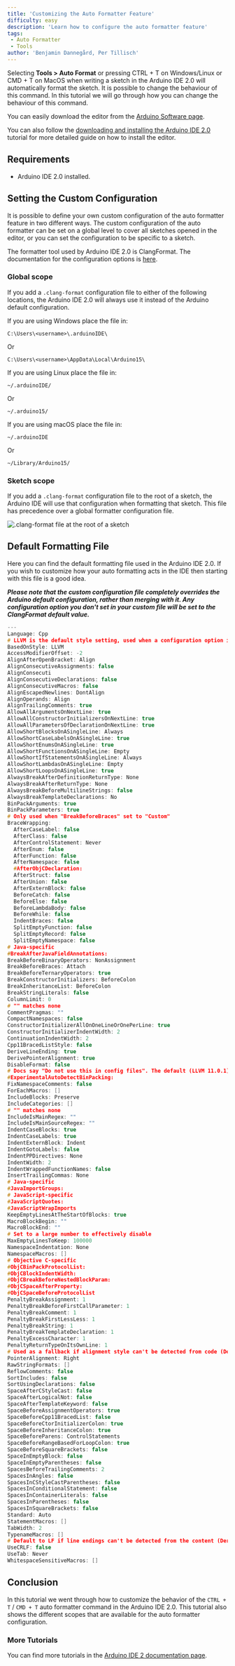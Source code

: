 ```yaml
---
title: 'Customizing the Auto Formatter Feature'
difficulty: easy
description: 'Learn how to configure the auto formatter feature'
tags:
 - Auto Formatter
 - Tools
author: 'Benjamin Dannegård, Per Tillisch'
---
```


Selecting **Tools > Auto Format** or pressing CTRL + T on Windows/Linux or CMD + T on MacOS when writing a sketch in the Arduino IDE 2.0 will automatically format the sketch. It is possible to change the behaviour of this command. In this tutorial we will go through how you can change the behaviour of this command. 

You can easily download the editor from the [Arduino Software page](https://www.arduino.cc/en/software#experimental-software). 

You can also follow the [downloading and installing the Arduino IDE 2.0](/en/Tutorial/getting-started-with-ide-v2/ide-v2-downloading-and-installing) tutorial for more detailed guide on how to install the editor.

## Requirements

- Arduino IDE 2.0 installed. 

## Setting the Custom Configuration

It is possible to define your own custom configuration of the auto formatter feature in two different ways. The custom configuration of the auto formatter can be set on a global level to cover all sketches opened in the editor, or you can set the configuration to be specific to a sketch.

The formatter tool used by Arduino IDE 2.0 is ClangFormat. The documentation for the configuration options is [here](https://clang.llvm.org/docs/ClangFormatStyleOptions.html).

### Global scope
If you add a `.clang-format` configuration file to either of the following locations, the Arduino IDE 2.0 will always use it instead of the Arduino default configuration.

If you are using Windows place the file in:
```
C:\Users\<username>\.arduinoIDE\
```
Or
```
C:\Users\<username>\AppData\Local\Arduino15\
```

If you are using Linux place the file in:
```
~/.arduinoIDE/
```
Or
```
~/.arduino15/
```

If you are using macOS place the file in:
```
~/.arduinoIDE
```
Or
```
~/Library/Arduino15/
```

### Sketch scope
If you add a `.clang-format` configuration file to the root of a sketch, the Arduino IDE will use that configuration when formatting that sketch. This file has precedence over a global formatter configuration file.

![.clang-format file at the root of a sketch](assets/format-file-at-root.png)

## Default Formatting File

Here you can find the default formatting file used in the Arduino IDE 2.0. If you wish to customize how your auto formatting acts in the IDE then starting with this file is a good idea.

***Please note that the custom configuration file completely overrides the Arduino default configuration, rather than merging with it. Any configuration option you don't set in your custom file will be set to the ClangFormat default value.***

```cpp
---
Language: Cpp
# LLVM is the default style setting, used when a configuration option is not set here
BasedOnStyle: LLVM
AccessModifierOffset: -2
AlignAfterOpenBracket: Align
AlignConsecutiveAssignments: false
AlignConsecuti
AlignConsecutiveDeclarations: false
AlignConsecutiveMacros: false
AlignEscapedNewlines: DontAlign
AlignOperands: Align
AlignTrailingComments: true
AllowAllArgumentsOnNextLine: true
AllowAllConstructorInitializersOnNextLine: true
AllowAllParametersOfDeclarationOnNextLine: true
AllowShortBlocksOnASingleLine: Always
AllowShortCaseLabelsOnASingleLine: true
AllowShortEnumsOnASingleLine: true
AllowShortFunctionsOnASingleLine: Empty
AllowShortIfStatementsOnASingleLine: Always
AllowShortLambdasOnASingleLine: Empty
AllowShortLoopsOnASingleLine: true
AlwaysBreakAfterDefinitionReturnType: None
AlwaysBreakAfterReturnType: None
AlwaysBreakBeforeMultilineStrings: false
AlwaysBreakTemplateDeclarations: No
BinPackArguments: true
BinPackParameters: true
# Only used when "BreakBeforeBraces" set to "Custom"
BraceWrapping:
  AfterCaseLabel: false
  AfterClass: false
  AfterControlStatement: Never
  AfterEnum: false
  AfterFunction: false
  AfterNamespace: false
  #AfterObjCDeclaration:
  AfterStruct: false
  AfterUnion: false
  AfterExternBlock: false
  BeforeCatch: false
  BeforeElse: false
  BeforeLambdaBody: false
  BeforeWhile: false
  IndentBraces: false
  SplitEmptyFunction: false
  SplitEmptyRecord: false
  SplitEmptyNamespace: false
# Java-specific
#BreakAfterJavaFieldAnnotations:
BreakBeforeBinaryOperators: NonAssignment
BreakBeforeBraces: Attach
BreakBeforeTernaryOperators: true
BreakConstructorInitializers: BeforeColon
BreakInheritanceList: BeforeColon
BreakStringLiterals: false
ColumnLimit: 0
# "" matches none
CommentPragmas: ""
CompactNamespaces: false
ConstructorInitializerAllOnOneLineOrOnePerLine: true
ConstructorInitializerIndentWidth: 2
ContinuationIndentWidth: 2
Cpp11BracedListStyle: false
DeriveLineEnding: true
DerivePointerAlignment: true
DisableFormat: false
# Docs say "Do not use this in config files". The default (LLVM 11.0.1) is "false".
#ExperimentalAutoDetectBinPacking:
FixNamespaceComments: false
ForEachMacros: []
IncludeBlocks: Preserve
IncludeCategories: []
# "" matches none
IncludeIsMainRegex: ""
IncludeIsMainSourceRegex: ""
IndentCaseBlocks: true
IndentCaseLabels: true
IndentExternBlock: Indent
IndentGotoLabels: false
IndentPPDirectives: None
IndentWidth: 2
IndentWrappedFunctionNames: false
InsertTrailingCommas: None
# Java-specific
#JavaImportGroups:
# JavaScript-specific
#JavaScriptQuotes:
#JavaScriptWrapImports
KeepEmptyLinesAtTheStartOfBlocks: true
MacroBlockBegin: ""
MacroBlockEnd: ""
# Set to a large number to effectively disable
MaxEmptyLinesToKeep: 100000
NamespaceIndentation: None
NamespaceMacros: []
# Objective C-specific
#ObjCBinPackProtocolList:
#ObjCBlockIndentWidth:
#ObjCBreakBeforeNestedBlockParam:
#ObjCSpaceAfterProperty:
#ObjCSpaceBeforeProtocolList
PenaltyBreakAssignment: 1
PenaltyBreakBeforeFirstCallParameter: 1
PenaltyBreakComment: 1
PenaltyBreakFirstLessLess: 1
PenaltyBreakString: 1
PenaltyBreakTemplateDeclaration: 1
PenaltyExcessCharacter: 1
PenaltyReturnTypeOnItsOwnLine: 1
# Used as a fallback if alignment style can't be detected from code (DerivePointerAlignment: true)
PointerAlignment: Right
RawStringFormats: []
ReflowComments: false
SortIncludes: false
SortUsingDeclarations: false
SpaceAfterCStyleCast: false
SpaceAfterLogicalNot: false
SpaceAfterTemplateKeyword: false
SpaceBeforeAssignmentOperators: true
SpaceBeforeCpp11BracedList: false
SpaceBeforeCtorInitializerColon: true
SpaceBeforeInheritanceColon: true
SpaceBeforeParens: ControlStatements
SpaceBeforeRangeBasedForLoopColon: true
SpaceBeforeSquareBrackets: false
SpaceInEmptyBlock: false
SpaceInEmptyParentheses: false
SpacesBeforeTrailingComments: 2
SpacesInAngles: false
SpacesInCStyleCastParentheses: false
SpacesInConditionalStatement: false
SpacesInContainerLiterals: false
SpacesInParentheses: false
SpacesInSquareBrackets: false
Standard: Auto
StatementMacros: []
TabWidth: 2
TypenameMacros: []
# Default to LF if line endings can't be detected from the content (DeriveLineEnding).
UseCRLF: false
UseTab: Never
WhitespaceSensitiveMacros: []
```

## Conclusion

In this tutorial we went through how to customize the behavior of the `CTRL + T` / `CMD + T` auto formatter command in the Arduino IDE 2.0. This tutorial also shows the different scopes that are available for the auto formatter configuration.

### More Tutorials

You can find more tutorials in the [Arduino IDE 2 documentation page](/software/ide-v2/).
